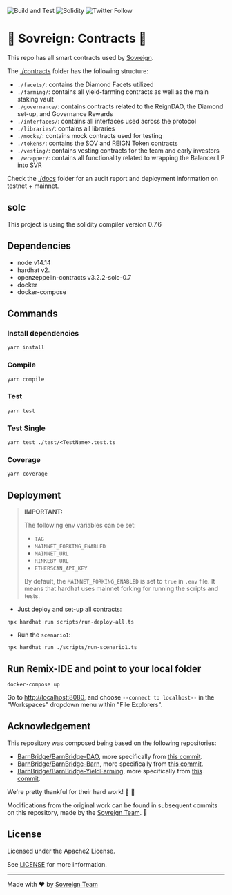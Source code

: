 ![Build and Test](https://github.com/sovreign-protocol/sovreign-contracts/actions/workflows/build.yml/badge.svg?branch=master)
![Solidity](https://img.shields.io/static/v1?label=solidity&message=0.7.6&color=success)
![Twitter Follow](https://img.shields.io/twitter/follow/Sovreign_org?style=social)

# 👑 Sovreign: Contracts 👑

This repo has all smart contracts used by [Sovreign](https://sovreign.org).

The [./contracts](https://github.com/sovreign-protocol/sovreign-contracts/tree/master/contracts) folder has the following structure:

- `./facets/`: contains the Diamond Facets utilized
- `./farming/`: contains all yield-farming contracts as well as the main staking vault
- `./governance/`: contains contracts related to the ReignDAO, the Diamond set-up, and Governance Rewards
- `./interfaces/`: contains all interfaces used across the protocol
- `./libraries/`: contains all libraries
- `./mocks/`: contains mock contracts used for testing
- `./tokens/`: contains the SOV and REIGN Token contracts
- `./vesting/`: contains vesting contracts for the team and early investors
- `./wrapper/`: contains all functionality related to wrapping the Balancer LP into SVR

Check the [./docs](https://github.com/sovreign-protocol/sovreign-contracts/tree/master/docs) folder for an audit report and deployment information on testnet + mainnet.

## solc

This project is using the solidity compiler version 0.7.6

## Dependencies

- node v14.14
- hardhat v2.
- openzeppelin-contracts v3.2.2-solc-0.7
- docker
- docker-compose

## Commands

### Install dependencies

```shell script
yarn install
```

### Compile

```shell script
yarn compile
```

### Test

```shell script
yarn test
```

### Test Single

```shell script
yarn test ./test/<TestName>.test.ts
```

### Coverage

```shell script
yarn coverage
```

## Deployment

> **IMPORTANT:**
>
> The following env variables can be set:
> - `TAG`
> - `MAINNET_FORKING_ENABLED`
> - `MAINNET_URL`
> - `RINKEBY_URL`
> - `ETHERSCAN_API_KEY`
>
>  By default, the `MAINNET_FORKING_ENABLED` is set to `true` in `.env` file. It means that
> hardhat uses mainnet forking for running the scripts and tests.

- Just deploy and set-up all contracts:

```shell script
npx hardhat run scripts/run-deploy-all.ts
```

- Run the `scenario1`:

```shell script
npx hardhat run ./scripts/run-scenario1.ts
```

## Run Remix-IDE and point to your local folder

```shell script
docker-compose up
```

Go to [http://localhost:8080](http://localhost:8080), and choose
`--connect to localhost--` in the "Workspaces" dropdown menu within "File Explorers".

## Acknowledgement

This repository was composed being based on the following repositories:

- [BarnBridge/BarnBridge-DAO](https://github.com/BarnBridge/BarnBridge-DAO), more specifically from [this commit](https://github.com/BarnBridge/BarnBridge-DAO/tree/efbcc08282279c15a6d82908618f9279e14f22a2).
- [BarnBridge/BarnBridge-Barn](https://github.com/BarnBridge/BarnBridge-Barn), more specifically from [this commit](https://github.com/BarnBridge/BarnBridge-Barn/tree/1634b6b011f7ca1134ab66ef04c69217e1fa609e).
- [BarnBridge/BarnBridge-YieldFarming](https://github.com/BarnBridge/BarnBridge-YieldFarming), more specifically from [this commit](https://github.com/BarnBridge/BarnBridge-YieldFarming/tree/848330d25d2544c179a107584293bce03b71d13c).

We're pretty thankful for their hard work! 👏 🚀

Modifications from the original work can be found in subsequent commits on this repository, made by the [Sovreign Team](https://sovreign.org). 🙏

## License

Licensed under the Apache2 License.

See [LICENSE](LICENSE) for more information.

---

Made with :heart: by [Sovreign Team](https://sovreign.org)
